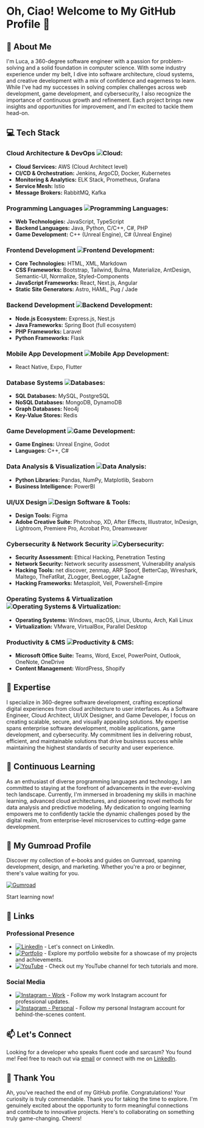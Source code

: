 # Oh, Ciao!  Welcome to My GitHub Profile 👋

## 🚀 About Me
I'm Luca, a 360-degree software engineer with a passion for problem-solving and a solid foundation in computer science. With some industry experience under my belt, I dive into software architecture, cloud systems, and creative development with a mix of confidence and eagerness to learn. While I've had my successes in solving complex challenges across web development, game development, and cybersecurity, I also recognize the importance of continuous growth and refinement. Each project brings new insights and opportunities for improvement, and I'm excited to tackle them head-on.

## 💻 Tech Stack
### Cloud Architecture & DevOps ![Cloud](https://img.shields.io/badge/-Cloud%20Architecture%20%26%20DevOps-blue):
- **Cloud Services:** AWS (Cloud Architect level)
- **CI/CD & Orchestration:** Jenkins, ArgoCD, Docker, Kubernetes
- **Monitoring & Analytics:** ELK Stack, Prometheus, Grafana
- **Service Mesh:** Istio
- **Message Brokers:** RabbitMQ, Kafka

### Programming Languages ![Programming Languages](https://img.shields.io/badge/-Programming%20Languages-important):
- **Web Technologies:** JavaScript, TypeScript
- **Backend Languages:** Java, Python, C/C++, C#, PHP
- **Game Development:** C++ (Unreal Engine), C# (Unreal Engine)

### Frontend Development ![Frontend Development](https://img.shields.io/badge/-Frontend%20Development-green):
- **Core Technologies:** HTML, XML, Markdown
- **CSS Frameworks:** Bootstrap, Tailwind, Bulma, Materialize, AntDesign, Semantic-UI, Normalize, Styled-Components
- **JavaScript Frameworks:** React, Next.js, Angular
- **Static Site Generators:** Astro, HAML, Pug / Jade

### Backend Development ![Backend Development](https://img.shields.io/badge/-Backend%20Development-yellow):
- **Node.js Ecosystem:** Express.js, Nest.js
- **Java Frameworks:** Spring Boot (full ecosystem)
- **PHP Frameworks:** Laravel
- **Python Frameworks:** Flask

### Mobile App Development ![Mobile App Development](https://img.shields.io/badge/-Mobile%20App%20Development-orange):
- React Native, Expo, Flutter

### Database Systems ![Databases](https://img.shields.io/badge/-Databases-red):
- **SQL Databases:** MySQL, PostgreSQL
- **NoSQL Databases:** MongoDB, DynamoDB
- **Graph Databases:** Neo4j
- **Key-Value Stores:** Redis

### Game Development ![Game Development](https://img.shields.io/badge/-Game%20Development-purple):
- **Game Engines:** Unreal Engine, Godot
- **Languages:** C++, C#

### Data Analysis & Visualization ![Data Analysis](https://img.shields.io/badge/-Data%20Analysis%20%26%20Visualization-lightgreen):
- **Python Libraries:** Pandas, NumPy, Matplotlib, Seaborn
- **Business Intelligence:** PowerBI

### UI/UX Design ![Design Software & Tools](https://img.shields.io/badge/-UI%2FUX%20Design-blueviolet):
- **Design Tools:** Figma
- **Adobe Creative Suite:** Photoshop, XD, After Effects, Illustrator, InDesign, Lightroom, Premiere Pro, Acrobat Pro, Dreamweaver

### Cybersecurity & Network Security ![Cybersecurity](https://img.shields.io/badge/-Cybersecurity%20%26%20Network%20Security-lightblue):
- **Security Assessment:** Ethical Hacking, Penetration Testing
- **Network Security:** Network security assessment, Vulnerability analysis
- **Hacking Tools:** net discover, zenmap, ARP Spoof, BetterCap, Wireshark, Maltego, TheFatRat, ZLogger, BeeLogger, LaZagne
- **Hacking Frameworks:** Metasploit, Veil, Powershell-Empire

### Operating Systems & Virtualization ![Operating Systems & Virtualization](https://img.shields.io/badge/-Operating%20Systems%20%26%20Virtualization-informational):
- **Operating Systems:** Windows, macOS, Linux, Ubuntu, Arch, Kali Linux
- **Virtualization:** VMware, VirtualBox, Parallel Desktop

### Productivity & CMS ![Productivity & CMS](https://img.shields.io/badge/-Productivity%20%26%20CMS-success):
- **Microsoft Office Suite:** Teams, Word, Excel, PowerPoint, Outlook, OneNote, OneDrive
- **Content Management:** WordPress, Shopify


## 🌟 Expertise
I specialize in 360-degree software development, crafting exceptional digital experiences from cloud architecture to user interfaces. As a Software Engineer, Cloud Architect, UI/UX Designer, and Game Developer, I focus on creating scalable, secure, and visually appealing solutions. My expertise spans enterprise software development, mobile applications, game development, and cybersecurity. My commitment lies in delivering robust, efficient, and maintainable solutions that drive business success while maintaining the highest standards of security and user experience.

## 🌱 Continuous Learning
As an enthusiast of diverse programming languages and technology, I am committed to staying at the forefront of advancements in the ever-evolving tech landscape. Currently, I'm immersed in broadening my skills in machine learning, advanced cloud architectures, and pioneering novel methods for data analysis and predictive modeling. My dedication to ongoing learning empowers me to confidently tackle the dynamic challenges posed by the digital realm, from enterprise-level microservices to cutting-edge game development.

## 💼 My Gumroad Profile

Discover my collection of e-books and guides on Gumroad, spanning development, design, and marketing. Whether you're a pro or beginner, there's value waiting for you.

[![Gumroad](https://img.shields.io/badge/Gumroad-00B5A4?style=for-the-badge&logo=gumroad&logoColor=white)](https://luxauram.gumroad.com)

Start learning now!

## 🔗 Links

### Professional Presence
- [![LinkedIn](https://img.shields.io/badge/LinkedIn-0077B5?style=for-the-badge&logo=linkedin&logoColor=white)](https://www.linkedin.com/in/luca-daurizio/) - Let's connect on LinkedIn.
- [![Portfolio](https://img.shields.io/badge/Portfolio-000?style=for-the-badge&logo=ko-fi&logoColor=white)](https://www.luxauramdev.com/) - Explore my portfolio website for a showcase of my projects and achievements.
- [![YouTube](https://img.shields.io/badge/YouTube-FF0000?style=for-the-badge&logo=youtube&logoColor=white)](https://www.youtube.com/@lux_auram_dev) - Check out my YouTube channel for tech tutorials and more.

### Social Media
- [![Instagram - Work](https://img.shields.io/badge/Instagram-Work-E4405F?style=for-the-badge&logo=instagram&logoColor=white)](https://www.instagram.com/lux_auram_dev/) - Follow my work Instagram account for professional updates.
- [![Instagram - Personal](https://img.shields.io/badge/Instagram-Personal-E4405F?style=for-the-badge&logo=instagram&logoColor=white)](https://www.instagram.com/lux_auram/) - Follow my personal Instagram account for behind-the-scenes content.


## 📫 Let's Connect
Looking for a developer who speaks fluent code and sarcasm? You found me! Feel free to reach out via [email](mailto:luxauramdev@gmail.com) or connect with me on [LinkedIn](https://www.linkedin.com/in/luca-daurizio/).

## 🙏 Thank You
Ah, you've reached the end of my GitHub profile. Congratulations! Your curiosity is truly commendable. Thank you for taking the time to explore. I'm genuinely excited about the opportunity to form meaningful connections and contribute to innovative projects. Here's to collaborating on something truly game-changing. Cheers!
